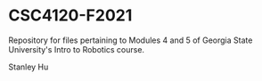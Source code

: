 # CSC4120-F2021
Repository for files pertaining to Modules 4 and 5 of Georgia State University's Intro to Robotics course.

Stanley Hu
